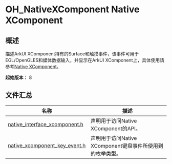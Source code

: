 # OH_NativeXComponent Native XComponent

## 概述

描述ArkUI XComponent持有的Surface和触摸事件，该事件可用于EGL/OpenGLES和媒体数据输入，并显示在ArkUI XComponent上，具体使用请参考[Native XComponent](../../ui/napi-xcomponent-guidelines.md)。

**起始版本：** 8

## 文件汇总

| 名称 | 描述 |
| -- | -- |
| [native_interface_xcomponent.h](capi-native-interface-xcomponent-h.md) | 声明用于访问Native XComponent的API。 |
| [native_xcomponent_key_event.h](capi-native-xcomponent-key-event-h.md) | 声明用于访问Native XComponent键盘事件所使用到的枚举类型。 |
